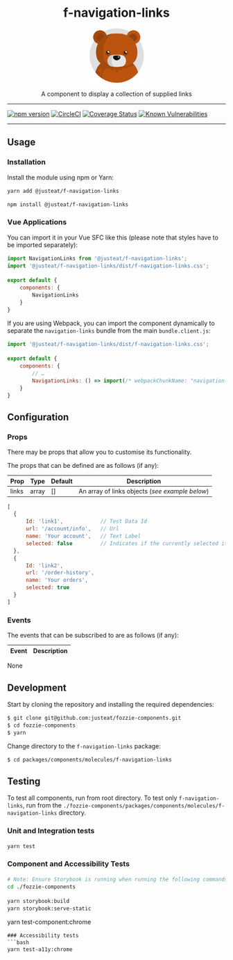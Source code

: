 <div align="center">

# f-navigation-links

<img width="125" alt="Fozzie Bear" src="../../../../bear.png" />

A component to display a collection of supplied links

</div>

---

[![npm version](https://badge.fury.io/js/%40justeat%2Ff-navigation-links.svg)](https://badge.fury.io/js/%40justeat%2Ff-navigation-links)
[![CircleCI](https://circleci.com/gh/justeat/fozzie-components.svg?style=svg)](https://circleci.com/gh/justeat/workflows/fozzie-components)
[![Coverage Status](https://coveralls.io/repos/github/justeat/f-navigation-links/badge.svg)](https://coveralls.io/github/justeat/f-navigation-links)
[![Known Vulnerabilities](https://snyk.io/test/github/justeat/f-navigation-links/badge.svg?targetFile=package.json)](https://snyk.io/test/github/justeat/f-navigation-links?targetFile=package.json)

---

## Usage

### Installation

Install the module using npm or Yarn:

```sh
yarn add @justeat/f-navigation-links
```

```sh
npm install @justeat/f-navigation-links
```

### Vue Applications

You can import it in your Vue SFC like this (please note that styles have to be imported separately):

```js
import NavigationLinks from '@justeat/f-navigation-links';
import '@justeat/f-navigation-links/dist/f-navigation-links.css';

export default {
    components: {
        NavigationLinks
    }
}
```

If you are using Webpack, you can import the component dynamically to separate the `navigation-links` bundle from the main `bundle.client.js`:

```js
import '@justeat/f-navigation-links/dist/f-navigation-links.css';

export default {
    components: {
        // …
        NavigationLinks: () => import(/* webpackChunkName: "navigation-links" */ '@justeat/f-navigation-links')
    }
}
```

## Configuration

### Props

There may be props that allow you to customise its functionality.

The props that can be defined are as follows (if any):

| Prop  | Type  | Default | Description |
| ----- | ----- | ------- | ----------- |
| links | array | [] | An array of links objects (_see example below_) |

```js
[
  {
      Id: 'link1',            // Test Data Id
      url: '/account/info',   // Url
      name: 'Your account',   // Text Label
      selected: false         // Indicates if the currently selected item
  },
  {
      Id: 'link2',
      url: '/order-history',
      name: 'Your orders',
      selected: true
  }
]
 ```

### Events

The events that can be subscribed to are as follows (if any):

| Event | Description |
| ----- | ----------- |
None

## Development

Start by cloning the repository and installing the required dependencies:

```sh
$ git clone git@github.com:justeat/fozzie-components.git
$ cd fozzie-components
$ yarn
```

Change directory to the `f-navigation-links` package:

```sh
$ cd packages/components/molecules/f-navigation-links
```

## Testing

To test all components, run from root directory.
To test only `f-navigation-links`, run from the `./fozzie-components/packages/components/molecules/f-navigation-links` directory.

### Unit and Integration tests

```sh
yarn test
```

### Component and Accessibility Tests

```bash
# Note: Ensure Storybook is running when running the following commands
cd ./fozzie-components

yarn storybook:build
yarn storybook:serve-static
```

yarn test-component:chrome
```
### Accessibility tests
```bash
yarn test-a11y:chrome
```


